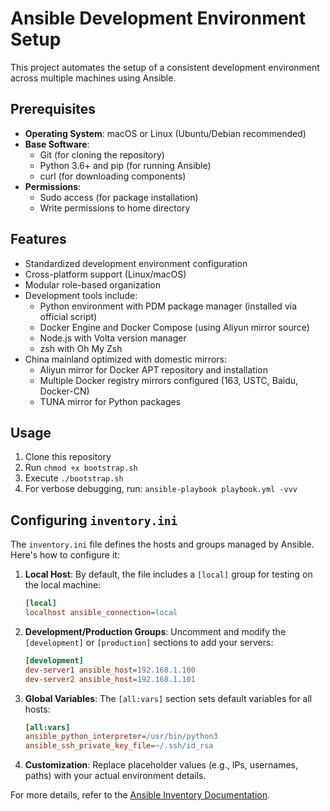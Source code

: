 # Ansible Development Environment Setup

This project automates the setup of a consistent development environment across multiple machines using Ansible.

## Prerequisites

- **Operating System**: macOS or Linux (Ubuntu/Debian recommended)
- **Base Software**:
  - Git (for cloning the repository)
  - Python 3.6+ and pip (for running Ansible)
  - curl (for downloading components)
- **Permissions**:
  - Sudo access (for package installation)
  - Write permissions to home directory

## Features

- Standardized development environment configuration
- Cross-platform support (Linux/macOS)
- Modular role-based organization
- Development tools include:
  - Python environment with PDM package manager (installed via official script)
  - Docker Engine and Docker Compose (using Aliyun mirror source)
  - Node.js with Volta version manager
  - zsh with Oh My Zsh
- China mainland optimized with domestic mirrors:
  - Aliyun mirror for Docker APT repository and installation
  - Multiple Docker registry mirrors configured (163, USTC, Baidu, Docker-CN)
  - TUNA mirror for Python packages

## Usage

1. Clone this repository
2. Run `chmod +x bootstrap.sh`
3. Execute `./bootstrap.sh`
4. For verbose debugging, run: `ansible-playbook playbook.yml -vvv`

## Configuring `inventory.ini`

The `inventory.ini` file defines the hosts and groups managed by Ansible. Here's how to configure it:

1. **Local Host**: By default, the file includes a `[local]` group for testing on the local machine:

   ```ini
   [local]
   localhost ansible_connection=local
   ```

2. **Development/Production Groups**: Uncomment and modify the `[development]` or `[production]` sections to add your servers:

   ```ini
   [development]
   dev-server1 ansible_host=192.168.1.100
   dev-server2 ansible_host=192.168.1.101
   ```

3. **Global Variables**: The `[all:vars]` section sets default variables for all hosts:

   ```ini
   [all:vars]
   ansible_python_interpreter=/usr/bin/python3
   ansible_ssh_private_key_file=~/.ssh/id_rsa
   ```

4. **Customization**: Replace placeholder values (e.g., IPs, usernames, paths) with your actual environment details.

For more details, refer to the [Ansible Inventory Documentation](https://docs.ansible.com/ansible/latest/user_guide/intro_inventory.html).
